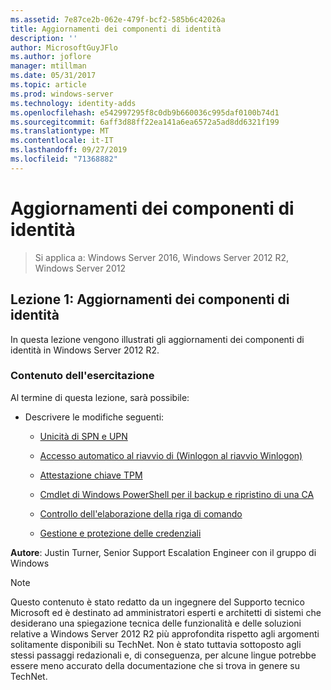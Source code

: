 ```yaml
---
ms.assetid: 7e87ce2b-062e-479f-bcf2-585b6c42026a
title: Aggiornamenti dei componenti di identità
description: ''
author: MicrosoftGuyJFlo
ms.author: joflore
manager: mtillman
ms.date: 05/31/2017
ms.topic: article
ms.prod: windows-server
ms.technology: identity-adds
ms.openlocfilehash: e542997295f8c0db9b660036c995daf0100b74d1
ms.sourcegitcommit: 6aff3d88ff22ea141a6ea6572a5ad8dd6321f199
ms.translationtype: MT
ms.contentlocale: it-IT
ms.lasthandoff: 09/27/2019
ms.locfileid: "71368882"
---
```

# <a name="identity-component-updates"></a>Aggiornamenti dei componenti di identità

>Si applica a: Windows Server 2016, Windows Server 2012 R2, Windows Server 2012

  
## <a name="lesson-1-identity-component-updates"></a>Lezione 1: Aggiornamenti dei componenti di identità  
In questa lezione vengono illustrati gli aggiornamenti dei componenti di identità in Windows Server 2012 R2.  
  
### <a name="what-you-will-learn"></a>Contenuto dell'esercitazione  
Al termine di questa lezione, sarà possibile:  
  
-   Descrivere le modifiche seguenti:  
  
    -   [Unicità di SPN e UPN](../../../ad-ds/manage/component-updates/SPN-and-UPN-uniqueness.md)  
  
    -   [Accesso automatico al riavvio di &#40;Winlogon al riavvio Winlogon&#41;](../../../ad-ds/manage/component-updates/Winlogon-Automatic-Restart-Sign-On--ARSO-.md)  
  
    -   [Attestazione chiave TPM](../../../ad-ds/manage/component-updates/TPM-Key-Attestation.md)  
  
    -   [Cmdlet di Windows PowerShell per il backup e ripristino di una CA](../../../ad-ds/manage/component-updates/CA-Backup-and-Restore-Windows-PowerShell-cmdlets.md)  
  
    -   [Controllo dell'elaborazione della riga di comando](../../../ad-ds/manage/component-updates/Command-line-process-auditing.md)  
  
    -   [Gestione e protezione delle credenziali](https://technet.microsoft.com/library/dn408190.aspx)  
  
**Autore**: Justin Turner, Senior Support Escalation Engineer con il gruppo di Windows  
  
> [!NOTE]  
> Questo contenuto è stato redatto da un ingegnere del Supporto tecnico Microsoft ed è destinato ad amministratori esperti e architetti di sistemi che desiderano una spiegazione tecnica delle funzionalità e delle soluzioni relative a Windows Server 2012 R2 più approfondita rispetto agli argomenti solitamente disponibili su TechNet. Non è stato tuttavia sottoposto agli stessi passaggi redazionali e, di conseguenza, per alcune lingue potrebbe essere meno accurato della documentazione che si trova in genere su TechNet.  
  


